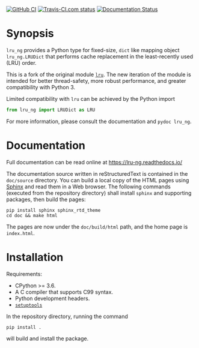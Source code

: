 <!--
vim: spell spelllang=en
-->
[![GitHub CI](https://github.com/congma/lru_ng/actions/workflows/main.yml/badge.svg)](https://github.com/congma/lru_ng/actions/workflows/main.yml)
[![Travis-CI.com status](https://travis-ci.com/congma/lru_ng.svg?branch=devel)](https://travis-ci.com/congma/lru_ng)
[![Documentation Status](https://readthedocs.org/projects/lru-ng/badge/?version=latest)](https://lru-ng.readthedocs.io/en/latest/)


Synopsis
========

`lru_ng` provides a Python type for fixed-size, ``dict`` like mapping object
`lru_ng.LRUDict` that performs cache replacement in the least-recently used
(LRU) order.

This is a fork of the original module
[`lru`](https://github.com/amitdev/lru-dict). The new iteration of the module
is intended for better thread-safety, more robust performance, and greater
compatibility with Python 3.

Limited compatibility with `lru` can be achieved by the Python import

```python
from lru_ng import LRUDict as LRU
```

For more information, please consult the documentation and `pydoc lru_ng`.


Documentation
=============

Full documentation can be read online at https://lru-ng.readthedocs.io/

The documentation source written in reStructuredText is contained in the
`doc/source` directory. You can build a local copy of the HTML pages using
[Sphinx](https://www.sphinx-doc.org/en/master/) and read them in a Web browser.
The following commands (executed from the repository directory) shall install
`sphinx` and supporting packages, then build the pages:

```shell
pip install sphinx sphinx_rtd_theme
cd doc && make html
```

The pages are now under the `doc/build/html` path, and the home page is
`index.html`.


Installation
============

Requirements:

- CPython >= 3.6.
- A C compiler that supports C99 syntax.
- Python development headers.
- [`setuptools`](https://github.com/pypa/setuptools)

In the repository directory, running the command

```shell
pip install .
```

will build and install the package.
